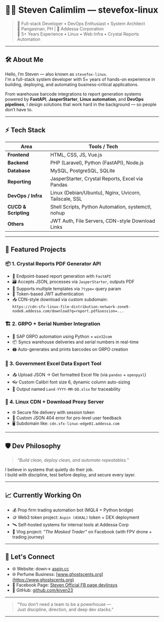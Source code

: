 # 👨‍💻 Steven Calimlim — stevefox-linux

> 🚀 Full-stack Developer • DevOps Enthusiast • System Architect  
> 📍 Pangasinan, PH | 💼 Addessa Corporation  
> 🧠 5+ Years Experience • Linux • Web Infra • Crystal Reports Automation

---

## 🛠️ About Me

Hello, I’m Steven — also known as `stevefox-linux`.  
I'm a full-stack system developer with 5+ years of hands-on experience in building, deploying, and automating business-critical applications.

From warehouse barcode integrations to report generation systems powered by **FastAPI**, **JasperStarter**, **Linux automation**, and **DevOps pipelines**, I design solutions that work hard in the background — so people don’t have to.

---

## ⚡ Tech Stack

| Area             | Tools / Tech                                           |
|------------------|--------------------------------------------------------|
| **Frontend**      | HTML, CSS, JS, Vue.js                                  |
| **Backend**       | PHP (Laravel), Python (FastAPI), Node.js              |
| **Database**      | MySQL, PostgreSQL, SQLite                              |
| **Reporting**     | JasperStarter, Crystal Reports, Excel via Pandas      |
| **DevOps / Infra**| Linux (Debian/Ubuntu), Nginx, Uvicorn, Tailscale, SSL |
| **CI/CD & Scripting**| Shell Scripts, Python Automation, systemctl, nohup |
| **Others**        | JWT Auth, File Servers, CDN-style Download Links      |

---

## 🧩 Featured Projects

### 📦 1. **Crystal Reports PDF Generator API**
- 🔗 Endpoint-based report generation with `FastAPI`
- 🗃 Accepts JSON, processes via `JasperStarter`, outputs PDF
- 🧾 Supports multiple templates via `?type=` query param
- 🔐 Token-based JWT authentication
- 📥 CDN-style download via custom subdomain:  
  `https://cdn-sfx-linux-file-distribution-network-zone9-node8.addessa.com/download?q=report.pdf&session=...`

### 🏗 2. **GRPO + Serial Number Integration**
- 🧩 SAP GRPO automation using Python + `win32com`
- 📦 Syncs warehouse deliveries and serial numbers in real-time
- 🖨 Auto-generates and prints barcodes on GRPO creation

### 🧾 3. **Government Excel Data Export Tool**
- 📤 Upload JSON → Get formatted Excel file (via `pandas` + `openpyxl`)
- 👓 Custom Calibri font size 6, dynamic column auto-sizing
- 📅 Output named `Land-YYYY-MM-DD.xlsx` for traceability

### 📡 4. **Linux CDN + Download Proxy Server**
- 🌐 Secure file delivery with session token
- 🔐 Custom JSON 404 error for pro-level user feedback
- 🖥️ Subdomain like: `cdn.sfx-linux-edge01.addessa.com`

---

## 🛡️ Dev Philosophy

> *“Build clean, deploy clean, and automate repeatables.”*

I believe in systems that quietly do their job.  
I build with discipline, test before deploy, and secure every layer.

---

## 📈 Currently Working On
- 💰 Prop firm trading automation bot (MQL4 + Python bridge)
- 🪙 Web3 token project: `Aspin (ASKAL)` token + DEX deployment
- 🛰️ Self-hosted systems for internal tools at Addessa Corp
- 🎥 Vlog project: *“The Masked Trader”* on Facebook (with FPV drone + trading journey)

---

## 🤝 Let's Connect

- 🌐 Website: down-> [aspin.cc](https://aspin.cc)
- 🌐 Perfume Business: [www.ghostscents.org](https://www.ghostscents.org)
- 🎥 Facebook Page: [Steven Official FB page devlinsys](https://www.facebook.com/linuxtechpro/)
- 🐙 GitHub: [github.com/kiven23](https://github.com/kiven23)

---
> “You don’t need a team to be a powerhouse —  
> Just discipline, direction, and deep dev stacks.”

---
